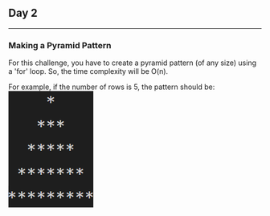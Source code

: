 ## Day 2
---
### Making a Pyramid Pattern

For this challenge, you have to create a pyramid pattern (of any size) using a 'for' loop.
So, the time complexity will be O(n).

For example, if the number of rows is 5, the pattern should be:
  ![](pattern.png)
